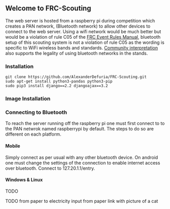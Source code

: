## Welcome to FRC-Scouting

The web server is hosted from a raspberry pi during competition which creates a PAN network, (Bluetooth network) to allow other devices to connect to the web server. Using a wifi network would be much better but would be a violation of rule C05 of the [FRC Event Rules Manual](https://firstfrc.blob.core.windows.net/frc2019/EventRules/EventRulesManual.pdf), bluetooth setup of this scouting system is not a violation of rule C05 as the wording is specific to WiFi wireless bands and standards. [Community interpretation](https://www.reddit.com/r/FRC/comments/67c7z4/bluetooth_at_competitions/) also supports the legality of using bluetooth networks in the stands.


### Installation
```
git clone https://github.com/AlexanderDefuria/FRC-Scouting.git
sudo apt-get install python3-pandas python3-pip
sudo pip3 install django==2.2 djangoajax==3.2 
```

### Image Installation


### Connecting to Bluetooth
To reach the server running off the raspberry pi one must first connect to to the PAN netwrok named raspberrypi by default. The steps to do so are different on each platform. 
#### Mobile
Simply connect as per usual with any other bluetooth device. On android one must change the settings of the connection to enable internet     access over bluetooth. Connect to 127.20.1.1/entry.
#### Windows & Linux
TODO

TODO 
from paper to electricity input from paper 
link with picture of a cat

